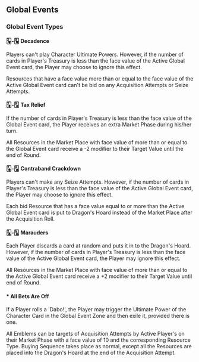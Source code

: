 ## Global Events

### Global Event Types

#### 🂲-🂹 Decadence

Players can't play Character Ultimate Powers. However, if the number of cards in Player's Treasury is less than the face value of the Active Global Event card, the Player may choose to ignore this effect.

Resources that have a face value more than or equal to the face value of the Active Global Event card can't be bid on any Acquisition Attempts or Seize Attempts.

#### 🃂-🃉 Tax Relief

If the number of cards in Player's Treasury is less than the face value of the Global Event card, the Player receives an extra Market Phase during his/her turn.

All Resources in the Market Place with face value of more than or equal to the Global Event card receive a -2 modifier to their Target Value until the end of Round.

#### 🂢-🂩 Contraband Crackdown

Players can't make any Seize Attempts. However, if the number of cards in Player's Treasury is less than the face value of the Active Global Event card, the Player may choose to ignore this effect.

Each bid Resource that has a face value equal to or more than the Active Global Event card is put to Dragon's Hoard instead of the Market Place after the Acquisition Roll.

#### 🃒-🃙 Marauders

Each Player discards a card at random and puts it in to the Dragon's Hoard. However, if the number of cards in Player's Treasury is less than the face value of the Active Global Event card, the Player may ignore this effect.

All Resources in the Market Place with face value of more than or equal to the Active Global Event card receive a +2 modifier to their Target Value until end of Round.

#### * All Bets Are Off

If a Player rolls a 'Dabo!', the Player may trigger the Ultimate Power of the Character Card in the Global Event Zone and then exile it, provided there is one.

All Emblems can be targets of Acquisition Attempts by Active Player's on their Market Phase with a face value of 10 and the corresponding Resource Type. Buying Sequence takes place as normal, except all the Resources are placed into the Dragon's Hoard at the end of the Acquisition Attempt.
